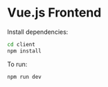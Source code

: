 # Vue.js Frontend

Install dependencies:

```sh
cd client
npm install
```

To run:

```sh
npm run dev
```
